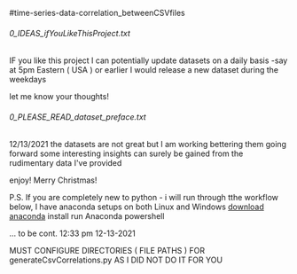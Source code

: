 #time-series-data-correlation_betweenCSVfiles

###### 0_IDEAS_ifYouLikeThisProject.txt
IF you like this project I can potentially update datasets on a daily basis
-say at 5pm Eastern ( USA ) or earlier I would release a new dataset during the weekdays

let me know your thoughts!

###### 0_PLEASE_READ_dataset_preface.txt
12/13/2021
the datasets are not great but I am working bettering them going forward
some interesting insights can surely be gained from the rudimentary data I've provided

enjoy! Merry Christmas!


P.S. If you are completely new to python - i will run through tthe workflow below, I have anaconda setups on both Linux and Windows
[download anaconda](https://www.anaconda.com/ "anaconda")
install
run Anaconda powershell



... to be cont.
12:33 pm 12-13-2021




MUST CONFIGURE DIRECTORIES ( FILE PATHS ) FOR generateCsvCorrelations.py
AS I DID NOT DO IT FOR YOU
